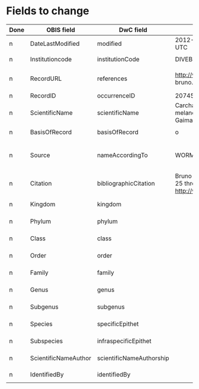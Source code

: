 # Fields to change

Done | OBIS field | DwC field | Old value | New value | Remarks
--- | --- | --- | --- | --- | ---
n | DateLastModified | modified | 2012-12-05 17:29:50 UTC | 2012-12-05T17:29:50Z
n | Institutioncode | institutionCode | DIVEBOARD | Diveboard | `fixed value`
n | RecordURL | references | http://www.diveboard.com/ bruno.lestrade/DPaanH | `?` | Ideally an occurrence URL
n | RecordID | occurrenceID | 20745099 | `idem` | 
n | ScientificName | scientificName | Carcharhinus melanopterus (Quoy and Gaimard, 1824) | `idem` | From EOL
n | BasisOfRecord | basisOfRecord | o | HumanObservation | `fixed value`
n | Source | nameAccordingTo | WORMS | EOL, WORMS | How does EOL provide this value?
n | Citation | bibliographicCitation | Bruno Lestrade 2005-07-25 through Diveboard : http://www.diveboard.com | `?` | To be discussed
n | Kingdom | kingdom | | `?` | If provided by EOL
n | Phylum | phylum | | `?` | If provided by EOL
n | Class | class | | `?` | If provided by EOL
n | Order | order | | `?` | If provided by EOL
n | Family | family | | `?` | If provided by EOL
n | Genus | genus | | `?` | If provided by EOL
n | Subgenus | subgenus | | `?` | If provided by EOL
n | Species | specificEpithet | | `?` | If provided by EOL
n | Subspecies | infraspecificEpithet | | `?` | If provided by EOL
n | ScientificNameAuthor | scientificNameAuthorship | | `?` | If provided by EOL
n | IdentifiedBy | identifiedBy | | Bruno Lestrade | Identical to `recordedBy`
